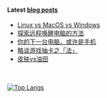 #### Latest [blog posts](https://King-of-Infinite-Space.github.io)
<!-- BLOG-POST-LIST:START -->
- [Linux vs MacOS vs Windows](https://King-of-Infinite-Space.github.io/posts/202107-linux-vs-macos-vs-windows.html)
- [探索远程唤醒电脑的方法](https://King-of-Infinite-Space.github.io/posts/202107-探索远程唤醒电脑的方法.html)
- [你的下一台电脑，或许是手机](https://King-of-Infinite-Space.github.io/posts/202106-你的下一台电脑或许是手机.html)
- [略谈游戏抽卡之「法」](https://King-of-Infinite-Space.github.io/posts/202105-略谈游戏抽卡之法.html)
- [皮肤vs油田](https://King-of-Infinite-Space.github.io/posts/202103-皮肤vs油田.html)
<!-- BLOG-POST-LIST:END --> 


　<!-- spacing -->

[![Top Langs](https://github-readme-stats.vercel.app/api/top-langs/?username=King-of-Infinite-Space&langs_count=4&layout=compact)](https://github.com/anuraghazra/github-readme-stats)
